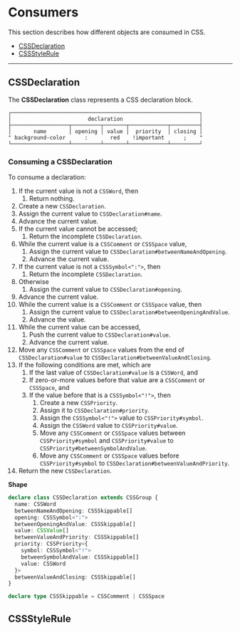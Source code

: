 # Consumers

This section describes how different objects are consumed in CSS.

- [CSSDeclaration](#cssdeclaration)
- [CSSStyleRule](#cssstylerule)

---

## CSSDeclaration

The **CSSDeclaration** class represents a CSS declaration block.

```
┌───────────────────────────────────────────────────────────┐
│                        declaration                        │
├──────────────────┬─────────┬───────┬────────────┬─────────┤
│       name       │ opening │ value │  priority  │ closing │
" background-color      :       red    !important      ;    "
└──────────────────┴─────────┴───────┴────────────┴─────────┘
```

### Consuming a CSSDeclaration

To consume a declaration:

1.  If the current value is not a `CSSWord`, then
    1. Return nothing.
2.  Create a new `CSSDeclaration`.
3.  Assign the current value to `CSSDeclaration#name`.
4.  Advance the current value.
5.  If the current value cannot be accessed;
    1. Return the incomplete `CSSDeclaration`.
6.  While the current value is a `CSSComment` or `CSSSpace` value,
    1. Assign the current value to `CSSDeclaration#betweenNameAndOpening`.
    2. Advance the current value.
7.  If the current value is not a `CSSSymbol<":">`, then
    1. Return the incomplete `CSSDeclaration`.
8.  Otherwise
    1. Assign the current value to `CSSDeclaration#opening`.
9.  Advance the current value.
10. While the current value is a `CSSComment` or `CSSSpace` value, then
    1. Assign the current value to `CSSDeclaration#betweenOpeningAndValue`.
    2. Advance the value.
11. While the current value can be accessed,
    1. Push the current value to `CSSDeclaration#value`.
    2. Advance the current value.
12. Move any `CSSComment` or `CSSSpace` values from the end of `CSSDeclaration#value` to `CSSDeclaration#betweenValueAndClosing`.
13. If the following conditions are met, which are
    1. If the last value of `CSSDeclaration#value` is a `CSSWord`, and
    2. If zero-or-more values before that value are a `CSSComment` or `CSSSpace`, and
    3. If the value before that is a `CSSSymbol<"!">`, then
       1. Create a new `CSSPriority`.
       2. Assign it to `CSSDeclaration#priority`.
       3. Assign the `CSSSymbol<"!">` value to `CSSPriority#symbol`.
       4. Assign the `CSSWord` value to `CSSPriority#value`.
       5. Move any `CSSComment` or `CSSSpace` values between `CSSPriority#symbol` and `CSSPriority#value` to `CSSPriority#betweenSymbolAndValue`.
       6. Move any `CSSComment` or `CSSSpace` values before `CSSPriority#symbol` to `CSSDeclaration#betweenValueAndPriority`.
14. Return the new `CSSDeclaration`.

**Shape**

```ts
declare class CSSDeclaration extends CSSGroup {
  name: CSSWord
  betweenNameAndOpening: CSSSkippable[]
  opening: CSSSymbol<":">
  betweenOpeningAndValue: CSSSkippable[]
  value: CSSValue[]
  betweenValueAndPriority: CSSSkippable[]
  priority: CSSPriority<{
    symbol: CSSSymbol<"!">
    betweenSymbolAndValue: CSSSkippable[]
    value: CSSWord
  }>
  betweenValueAndClosing: CSSSkippable[]
}

declare type CSSSkippable = CSSComment | CSSSpace
```

## CSSStyleRule

